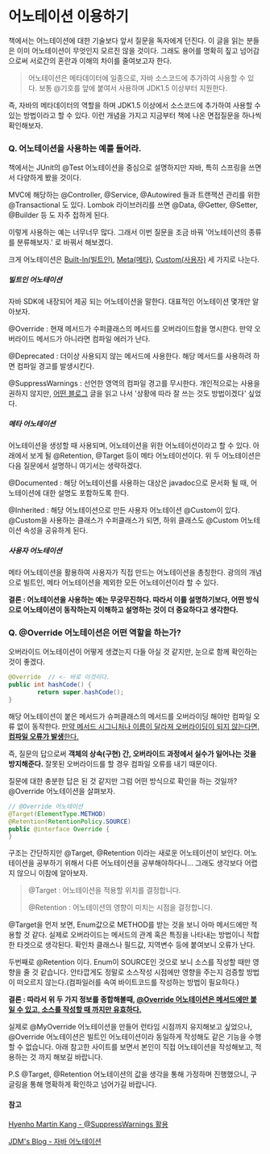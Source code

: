 # 어노테이션 이용하기

책에서는 어느테이션에 대한 기술보다 앞서 질문을 독자에게 던진다. 이 글을 읽는 분들은 이미 어노테이션이 무엇인지 모르진 않을 것이다. 그래도 용어를 명확히 짚고 넘어감으로써 서로간의 혼란과 이해의 차이를 줄여보고자 한다.

>어노테이션은 메타데이터에 일종으로, 자바 소스코드에 추가하여 사용할 수 있다. 보통 @기호를 앞에 붙여서 사용하며 JDK1.5 이상부터 지원한다.

즉, 자바의 메타데이터의 역할을 하며 JDK1.5 이상에서 소스코드에 추가하여 사용할 수 있는 방법이라고 할 수 있다. 이런 개념을 가지고 지금부터 책에 나온 면접질문을 하나씩 확인해보자.

### Q. 어노테이션을 사용하는 예를 들어라.

책에서는 JUnit의 @Test 어노테이션을 중심으로 설명하지만 자바, 특히 스프링을 쓰면서 다양하게 봤을 것이다.

MVC에 해당하는 @Controller, @Service, @Autowired 들과 트랜잭션 관리를 위한 @Transactional 도 있다. Lombok 라이브러리를 쓰면 @Data, @Getter, @Setter, @Builder 등 도 자주 접하게 된다.

이렇게 사용하는 예는 너무너무 많다. 그래서 이번 질문을 조금 바꿔 '어노테이션의 종류를 분류해보자.' 로 바꿔서 해보겠다.

크게 어노테이션은 [Built-In(빌트인)](#빌트인-어노테이션), [Meta(메타)](#메타-어노테이션), [Custom(사용자)](#사용자-어노테이션) 세 가지로 나눈다.

##### 빌트인 어노테이션

자바 SDK에 내장되어 제공 되는 어노테이션을 말한다. 대표적인 어노테이션 몇개만 알아보자.

@Override : 현재 메서드가 수퍼클래스의 메서드를 오버라이드함을 명시한다. 만약 오버라이드 메서드가 아니라면 컴파일 에러가 난다.

@Deprecated : 더이상 사용되지 않는 메서드에 사용한다. 해당 메서드를 사용하려 하면 컴파일 경고를 발생시킨다.

@SuppressWarnings : 선언한 영역의 컴파일 경고를 무시한다. 개인적으로는 사용을 권하지 않지만, [어떤 블로그](https://medium.com/@hyeonhomartinkang/suppresswarnings-활용-a9493c0c3f82) 글을 읽고 나서 '상황에 따라 잘 쓰는 것도 방법이겠다' 싶었다.

##### 메타 어노테이션

어노테이션을 생성할 때 사용되며, 어노테이션을 위한 어노테이션이라고 할 수 있다. 아래에서 보게 될 @Retention, @Target 등이 메타 어노테이션이다. 위 두 어노테이션은 다음 질문에서 설명하니 여기서는 생략하겠다.

@Documented : 해당 어노테이션를 사용하는 대상은 javadoc으로 문서화 될 때, 어노테이션에 대한 설명도 포함하도록 한다.

@Inherited : 해당 어노테이션으로 만든 사용자 어노테이션 @Custom이 있다. @Custom을 사용하는 클래스가 수퍼클래스가 되면, 하위 클래스도 @Custom 어노테이션 속성을 공유하게 된다.

##### 사용자 어노테이션

메타 어노테이션을 활용하여 사용자가 직접 만드는 어노테이션을 총칭한다. 광의의 개념으로 빌트인, 메타 어노테이션을 제외한 모든 어노테이션이라 할 수 있다. 

**결론 : 어노테이션을 사용하는 예는 무궁무진하다. 따라서 이를 설명하기보다, 어떤 방식으로 어노테이션이 동작하는지 이해하고 설명하는 것이 더 중요하다고 생각한다.**

### Q. @Override 어노테이션은 어떤 역할을 하는가?

오버라이드 어노테이션이 어떻게 생겼는지 다들 아실 것 같지만, 눈으로 함께 확인하는 것이 좋겠다.

```java
@Override  // <- 바로 이것이다.
public int hashCode() {
		return super.hashCode();
}
```

해당 어노테이션이 붙은 메서드가 슈퍼클래스의 메서드를 오버라이딩 해야만 컴파일 오류 없이 동작한다. <u>만약 메서드 시그니처나 이름이 달라져 오버라이딩이 되지 않는다면, **컴파일 오류가 발생**한다.</u>

즉, 질문의 답으로써 **객체의 상속(구현) 간, 오버라이드 과정에서 실수가 일어나는 것을 방지해준다.** 잘못된 오버라이드를 할 경우 컴파일 오류를 내기 때문이다.

질문에 대한 충분한 답은 된 것 같지만 그럼 어떤 방식으로 확인을 하는 것일까? @Override 어노테이션을 살펴보자.

```java
// @Override 어노테이션
@Target(ElementType.METHOD)
@Retention(RetentionPolicy.SOURCE)
public @interface Override {
}
```

구조는 간단하지만 @Target, @Retention 이라는 새로운 어노테이션이 보인다. 어노테이션을 공부하기 위해서 다른 어노테이션을 공부해야하다니... 그래도 생각보다 어렵지 않으니 이참에 알아보자.

> @Target : 어노테이션을 적용할 위치를 결정합니다.
>
> @Retention : 어노테이션의 영향이 미치는 시점을 결정합니다.

@Target을 먼저 보면, Enum값으로 METHOD를 받는 것을 보니 아마 메서드에만 적용할 것 같다. 실제로 오버라이드는 메서드의 관계 혹은 특징을 나타내는 방법이니 적합한 타겟으로 생각된다. 확인차 클래스나 필드값, 지역변수 등에 붙여보니 오류가 난다.

두번째로 @Retention 이다. Enum이 SOURCE인 것으로 보니 소스를 작성할 때만 영향을 줄 것 같습니다. 안타깝게도 정말로 소스작성 시점에만 영향을 주는지 검증할 방법이 떠오르지 않는다.(컴파일러를 속여 바이트코드를 작성하는 방법이 필요하다.)

**결론 : 따라서 위 두 가지 정보를 종합해볼때, <u>@Override 어노테이션은 메서드에만 붙일 수 있고, 소스를 작성할 때 까지만 유효하다.</u>** 

실제로 @MyOverride 어노테이션을 만들어 런타임 시점까지 유지해보고 싶었으나, @Override 어노테이션은 빌트인 어노테이션이라 동일하게 작성해도 같은 기능을 수행할 수 없습니다. 아래 참고한 사이트를 보면서 본인이 직접 어노테이션을 작성해보고, 적용하는 것 까지 해보길 바랍니다.

P.S @Target, @Retention 어노테이션의 값을 생각을 통해 가정하며 진행했으니, 구글링을 통해 명확하게 확인하고 넘어가길 바랍니다.

#### 참고

[Hyenho Martin Kang - @SuppressWarnings 활용](https://medium.com/@hyeonhomartinkang/suppresswarnings-활용-a9493c0c3f82)

[JDM's Blog - 자바 어노테이션](https://jdm.kr/blog/216)